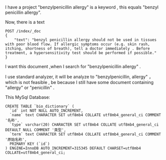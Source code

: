 I have a project
"benzylpenicillin allergy" is a keyword , this equals "benzyl penicillin allergy".

Now, there is a text
```http request
POST /index/_doc
{
    "text": "benzyl penicillin allergy should not be used in tissues with poor blood flow. If allergic symptoms occur (e.g. skin rash, itching, shortness of breath), tell a doctor immediately . Before treatment, a hypersensitivity test should be performed if possible."
}

```

I want this document ,when I search for "benzylpenicillin allergy" .

I use standard analyzer, it will be analyze to "benzylpenicillin, allergy" ，
which is not feasible , be because I still have some document containing "allergy" or "penicillin" .

This MySql Database:

```mysql
CREATE TABLE `bio_dictionary` (
  `id` int NOT NULL AUTO_INCREMENT,
  `name` text CHARACTER SET utf8mb4 COLLATE utf8mb4_general_ci COMMENT '名称',
  `type` varchar(20) CHARACTER SET utf8mb4 COLLATE utf8mb4_general_ci DEFAULT NULL COMMENT '类型',
  `term` text CHARACTER SET utf8mb4 COLLATE utf8mb4_general_ci COMMENT '原始名称',
  PRIMARY KEY (`id`)
) ENGINE=InnoDB AUTO_INCREMENT=315345 DEFAULT CHARSET=utf8mb4 COLLATE=utf8mb4_general_ci;
```